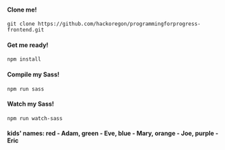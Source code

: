 #### Clone me!

`git clone https://github.com/hackoregon/programmingforprogress-frontend.git`

#### Get me ready!

`npm install`

#### Compile my Sass!

`npm run sass`

#### Watch my Sass!

`npm run watch-sass`

#### kids' names: red - Adam, green - Eve, blue - Mary, orange - Joe, purple - Eric
<!-- take two -->
